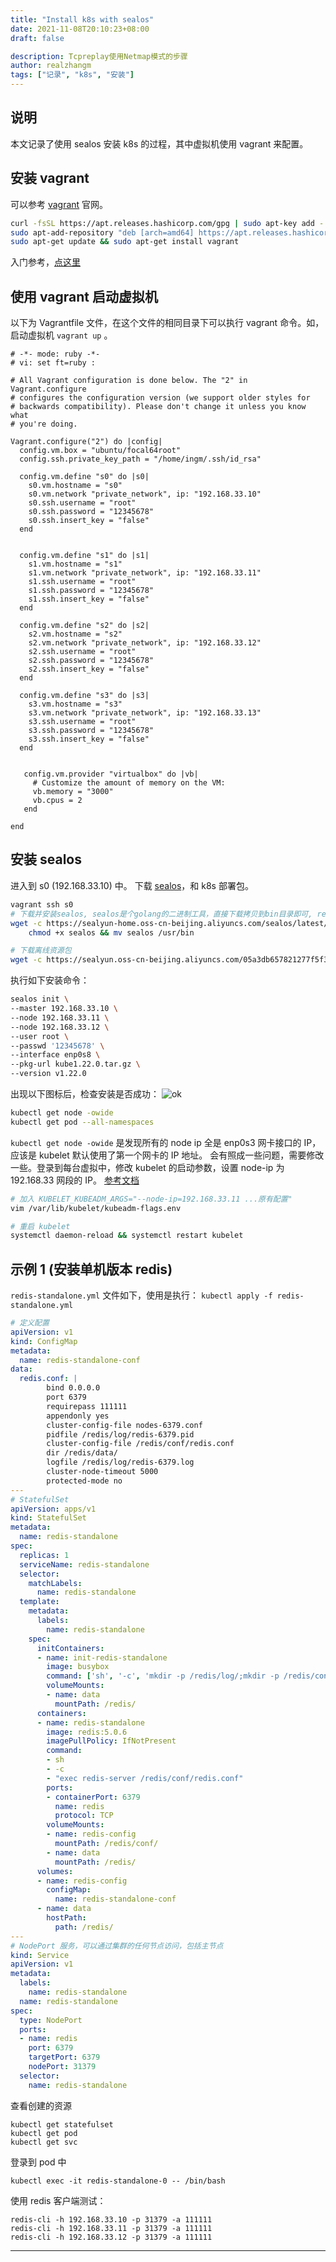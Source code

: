 ```yaml
---
title: "Install k8s with sealos"
date: 2021-11-08T20:10:23+08:00
draft: false

description: Tcpreplay使用Netmap模式的步骤
author: realzhangm
tags: ["记录", "k8s", "安装"]
---
```


## 说明
本文记录了使用 sealos 安装 k8s 的过程，其中虚拟机使用 vagrant 来配置。

## 安装 vagrant
可以参考 [vagrant](https://www.vagrantup.com/downloads) 官网。
``` bash
curl -fsSL https://apt.releases.hashicorp.com/gpg | sudo apt-key add -
sudo apt-add-repository "deb [arch=amd64] https://apt.releases.hashicorp.com $(lsb_release -cs) main"
sudo apt-get update && sudo apt-get install vagrant
```
入门参考，[点这里](https://zhuanlan.zhihu.com/p/259833884)

## 使用 vagrant 启动虚拟机
以下为 Vagrantfile 文件，在这个文件的相同目录下可以执行 vagrant 命令。如，启动虚拟机 `vagrant up` 。
```
# -*- mode: ruby -*-
# vi: set ft=ruby :

# All Vagrant configuration is done below. The "2" in Vagrant.configure
# configures the configuration version (we support older styles for
# backwards compatibility). Please don't change it unless you know what
# you're doing.

Vagrant.configure("2") do |config|
  config.vm.box = "ubuntu/focal64root"
  config.ssh.private_key_path = "/home/ingm/.ssh/id_rsa"

  config.vm.define "s0" do |s0|
    s0.vm.hostname = "s0"
    s0.vm.network "private_network", ip: "192.168.33.10"
    s0.ssh.username = "root"
    s0.ssh.password = "12345678"
    s0.ssh.insert_key = "false"
  end


  config.vm.define "s1" do |s1|
    s1.vm.hostname = "s1"
    s1.vm.network "private_network", ip: "192.168.33.11"
    s1.ssh.username = "root"
    s1.ssh.password = "12345678"
    s1.ssh.insert_key = "false"
  end

  config.vm.define "s2" do |s2|
    s2.vm.hostname = "s2"
    s2.vm.network "private_network", ip: "192.168.33.12"
    s2.ssh.username = "root"
    s2.ssh.password = "12345678"
    s2.ssh.insert_key = "false"
  end

  config.vm.define "s3" do |s3|
    s3.vm.hostname = "s3"
    s3.vm.network "private_network", ip: "192.168.33.13"
    s3.ssh.username = "root"
    s3.ssh.password = "12345678"
    s3.ssh.insert_key = "false"
  end


   config.vm.provider "virtualbox" do |vb|
     # Customize the amount of memory on the VM:
     vb.memory = "3000"
     vb.cpus = 2
   end
  
end
```

## 安装 sealos
进入到 s0 (192.168.33.10) 中。
下载 [sealos](https://github.com/fanux/sealos)，和 k8s 部署包。
```bash
vagrant ssh s0
# 下载并安装sealos, sealos是个golang的二进制工具，直接下载拷贝到bin目录即可, release页面也可下载
wget -c https://sealyun-home.oss-cn-beijing.aliyuncs.com/sealos/latest/sealos && \
    chmod +x sealos && mv sealos /usr/bin

# 下载离线资源包
wget -c https://sealyun.oss-cn-beijing.aliyuncs.com/05a3db657821277f5f3b92d834bbaf98-v1.22.0/kube1.22.0.tar.gz

```

执行如下安装命令：
```bash
sealos init \
--master 192.168.33.10 \
--node 192.168.33.11 \
--node 192.168.33.12 \
--user root \
--passwd '12345678' \
--interface enp0s8 \
--pkg-url kube1.22.0.tar.gz \
--version v1.22.0
```

出现以下图标后，检查安装是否成功：
![ok](/img/sealos_ok.png)

```bash
kubectl get node -owide
kubectl get pod --all-namespaces
```

`kubectl get node -owide` 是发现所有的 node ip 全是 enp0s3 网卡接口的 IP， 应该是 kubelet 默认使用了第一个网卡的 IP 地址。
会有照成一些问题，需要修改一些。登录到每台虚拟中，修改 kubelet 的启动参数，设置 node-ip 为 192.168.33 网段的 IP。
[参考文档](https://kubernetes.io/docs/setup/production-environment/tools/kubeadm/kubelet-integration/#workflow-when-using-kubeadm-init)

```bash
# 加入 KUBELET_KUBEADM_ARGS="--node-ip=192.168.33.11 ...原有配置"
vim /var/lib/kubelet/kubeadm-flags.env

# 重启 kubelet
systemctl daemon-reload && systemctl restart kubelet
```


## 示例 1 (安装单机版本 redis)

`redis-standalone.yml` 文件如下，使用是执行： `kubectl apply -f redis-standalone.yml`

```yaml
# 定义配置
apiVersion: v1
kind: ConfigMap
metadata:
  name: redis-standalone-conf
data:
  redis.conf: |
        bind 0.0.0.0
        port 6379
        requirepass 111111
        appendonly yes
        cluster-config-file nodes-6379.conf
        pidfile /redis/log/redis-6379.pid
        cluster-config-file /redis/conf/redis.conf
        dir /redis/data/
        logfile /redis/log/redis-6379.log
        cluster-node-timeout 5000
        protected-mode no
---
# StatefulSet
apiVersion: apps/v1
kind: StatefulSet
metadata:
  name: redis-standalone
spec:
  replicas: 1
  serviceName: redis-standalone
  selector:
    matchLabels:
      name: redis-standalone
  template:
    metadata:
      labels:
        name: redis-standalone
    spec:
      initContainers:
      - name: init-redis-standalone
        image: busybox
        command: ['sh', '-c', 'mkdir -p /redis/log/;mkdir -p /redis/conf/;mkdir -p /redis/data/']
        volumeMounts:
        - name: data
          mountPath: /redis/
      containers:
      - name: redis-standalone
        image: redis:5.0.6
        imagePullPolicy: IfNotPresent
        command:
        - sh
        - -c
        - "exec redis-server /redis/conf/redis.conf"
        ports:
        - containerPort: 6379
          name: redis
          protocol: TCP
        volumeMounts:
        - name: redis-config
          mountPath: /redis/conf/
        - name: data
          mountPath: /redis/
      volumes:
      - name: redis-config
        configMap:
          name: redis-standalone-conf
      - name: data
        hostPath:
          path: /redis/
---
# NodePort 服务，可以通过集群的任何节点访问，包括主节点
kind: Service
apiVersion: v1
metadata:
  labels:
    name: redis-standalone
  name: redis-standalone
spec:
  type: NodePort
  ports:
  - name: redis
    port: 6379
    targetPort: 6379
    nodePort: 31379
  selector:
    name: redis-standalone
```
查看创建的资源
```
kubectl get statefulset
kubectl get pod
kubectl get svc
```

登录到 pod 中
```
kubectl exec -it redis-standalone-0 -- /bin/bash
```

使用 redis 客户端测试：
```shell
redis-cli -h 192.168.33.10 -p 31379 -a 111111
redis-cli -h 192.168.33.11 -p 31379 -a 111111
redis-cli -h 192.168.33.12 -p 31379 -a 111111
```
---